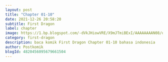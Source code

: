 ```yaml
---
layout: post 
title: "Chapter 01-10"
date: 2021-12-26 20:58:20
subtitle: First Dragon
label: chapter
image: https://1.bp.blogspot.com/-dVkJHiowVRE/X9mJTmiBExI/AAAAAAAAN08/qJtVagLbDr0p9Yvn00EtQsHCd6CTaqXSwCLcBGAsYHQ/s72-c/First-Dragon.jpg
category: first-dragon
description: baca komik First Dragon Chapter 01-10 bahasa indonesia 
author: Postkomik
blogId: 4820456095679661504
---
```

